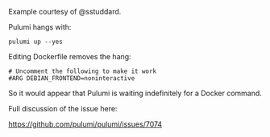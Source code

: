 Example courtesy of @sstuddard.

Pulumi hangs with:

```
pulumi up --yes
```

Editing Dockerfile removes the hang:

```
# Uncomment the following to make it work
#ARG DEBIAN_FRONTEND=noninteractive
```

So it would appear that Pulumi is waiting indefinitely for a Docker command.

Full discussion of the issue here:

https://github.com/pulumi/pulumi/issues/7074
